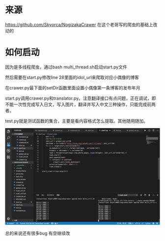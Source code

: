 # 来源
https://github.com/Skyorca/NogizakaCrawer
在这个老哥写的爬虫的基础上改动的

# 如何启动
因为是多线程爬虫，通过bash multi_thread.sh启动start.py文件

然后需要在start.py修改line 28里面的idol_url来爬取对应小偶像的博客

在crawer.py最下面的setDir函数里面设置小偶像第一条博客的发布年月

start.py调用crawer.py和translator.py。注意翻译接口有点问题，正在调试，即不能一次性完成写入日文，写入图片，翻译并写入中文三种操作，只能完成前两者。

test.py就是测试函数的集合，主要是看内容格式怎么提取。其他随用随加。

![正在爬取...](https://github.com/Skyorca/NogizakaCrawer/blob/master/crawing.png)

总的来说还有很多bug
有空继续改

